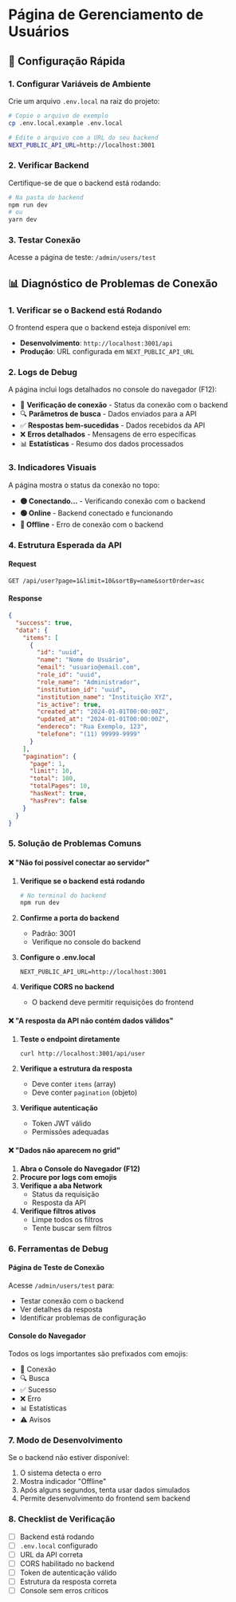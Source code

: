 # Página de Gerenciamento de Usuários

## 🚀 Configuração Rápida

### 1. Configurar Variáveis de Ambiente

Crie um arquivo `.env.local` na raiz do projeto:

```bash
# Copie o arquivo de exemplo
cp .env.local.example .env.local

# Edite o arquivo com a URL do seu backend
NEXT_PUBLIC_API_URL=http://localhost:3001
```

### 2. Verificar Backend

Certifique-se de que o backend está rodando:

```bash
# Na pasta do backend
npm run dev
# ou
yarn dev
```

### 3. Testar Conexão

Acesse a página de teste: `/admin/users/test`

## 📊 Diagnóstico de Problemas de Conexão

### 1. Verificar se o Backend está Rodando

O frontend espera que o backend esteja disponível em:
- **Desenvolvimento**: `http://localhost:3001/api`
- **Produção**: URL configurada em `NEXT_PUBLIC_API_URL`

### 2. Logs de Debug

A página inclui logs detalhados no console do navegador (F12):
- 🔌 **Verificação de conexão** - Status da conexão com o backend
- 🔍 **Parâmetros de busca** - Dados enviados para a API
- ✅ **Respostas bem-sucedidas** - Dados recebidos da API
- ❌ **Erros detalhados** - Mensagens de erro específicas
- 📊 **Estatísticas** - Resumo dos dados processados

### 3. Indicadores Visuais

A página mostra o status da conexão no topo:
- **🟡 Conectando...** - Verificando conexão com o backend
- **🟢 Online** - Backend conectado e funcionando
- **🔴 Offline** - Erro de conexão com o backend

### 4. Estrutura Esperada da API

#### Request
```
GET /api/user?page=1&limit=10&sortBy=name&sortOrder=asc
```

#### Response
```json
{
  "success": true,
  "data": {
    "items": [
      {
        "id": "uuid",
        "name": "Nome do Usuário",
        "email": "usuario@email.com",
        "role_id": "uuid",
        "role_name": "Administrador",
        "institution_id": "uuid",
        "institution_name": "Instituição XYZ",
        "is_active": true,
        "created_at": "2024-01-01T00:00:00Z",
        "updated_at": "2024-01-01T00:00:00Z",
        "endereco": "Rua Exemplo, 123",
        "telefone": "(11) 99999-9999"
      }
    ],
    "pagination": {
      "page": 1,
      "limit": 10,
      "total": 100,
      "totalPages": 10,
      "hasNext": true,
      "hasPrev": false
    }
  }
}
```

### 5. Solução de Problemas Comuns

#### ❌ "Não foi possível conectar ao servidor"
1. **Verifique se o backend está rodando**
   ```bash
   # No terminal do backend
   npm run dev
   ```

2. **Confirme a porta do backend**
   - Padrão: 3001
   - Verifique no console do backend

3. **Configure o .env.local**
   ```
   NEXT_PUBLIC_API_URL=http://localhost:3001
   ```

4. **Verifique CORS no backend**
   - O backend deve permitir requisições do frontend

#### ❌ "A resposta da API não contém dados válidos"
1. **Teste o endpoint diretamente**
   ```bash
   curl http://localhost:3001/api/user
   ```

2. **Verifique a estrutura da resposta**
   - Deve conter `items` (array)
   - Deve conter `pagination` (objeto)

3. **Verifique autenticação**
   - Token JWT válido
   - Permissões adequadas

#### ❌ "Dados não aparecem no grid"
1. **Abra o Console do Navegador (F12)**
2. **Procure por logs com emojis**
3. **Verifique a aba Network**
   - Status da requisição
   - Resposta da API
4. **Verifique filtros ativos**
   - Limpe todos os filtros
   - Tente buscar sem filtros

### 6. Ferramentas de Debug

#### Página de Teste de Conexão
Acesse `/admin/users/test` para:
- Testar conexão com o backend
- Ver detalhes da resposta
- Identificar problemas de configuração

#### Console do Navegador
Todos os logs importantes são prefixados com emojis:
- 🔌 Conexão
- 🔍 Busca
- ✅ Sucesso
- ❌ Erro
- 📊 Estatísticas
- ⚠️ Avisos

### 7. Modo de Desenvolvimento

Se o backend não estiver disponível:
1. O sistema detecta o erro
2. Mostra indicador "Offline"
3. Após alguns segundos, tenta usar dados simulados
4. Permite desenvolvimento do frontend sem backend

### 8. Checklist de Verificação

- [ ] Backend está rodando
- [ ] `.env.local` configurado
- [ ] URL da API correta
- [ ] CORS habilitado no backend
- [ ] Token de autenticação válido
- [ ] Estrutura da resposta correta
- [ ] Console sem erros críticos